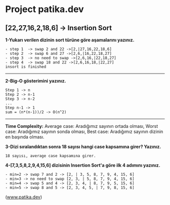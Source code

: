 # Project patika.dev
## [22,27,16,2,18,6] -> Insertion Sort
**1-Yukarı verilen dizinin sort türüne göre aşamalarını yazınız.**
```
- step 1  -> swap 2 and 22 ->[2,|27,16,22,18,6]
- step 2  -> swap 6 and 27 ->[2,6,|16,22,18,27]
- step 3  -> no need to swap ->[2,6,16,|22,18,27]
- step 4  -> swap 18 and 22 ->[2,6,16,18,|22,27]
insort is finished
```
---
**2-Big-O gösterimini yazınız.**

```
Step 1 -> n
Step 2 -> n-1
Step 3 -> n-2
...
Step n-1 -> 1
sum = (n*(n-1))/2 -> O(n^2)
```
---
**Time Complexity:** Average case: Aradığımız sayının ortada olması, Worst case: Aradığımız sayının sonda olması, Best case: Aradığımız sayının dizinin en başında olması.

**3-Dizi sıralandıktan sonra 18 sayısı hangi case kapsamına girer? Yazınız.**
```
18 sayısı, average case kapsamına girer.
```
**4-[7,3,5,8,2,9,4,15,6] dizisinin Insertion Sort'a göre ilk 4 adımını yazınız.**
```
- min=2 -> swap 7 and 2 -> [2, | 3, 5, 8, 7, 9, 4, 15, 6]
- min=3 -> no need to swap [2, 3, | 5, 8, 7, 9, 4, 15, 6]
- min=4 -> swap 5 and 4 -> [2, 3, 4, | 8, 7, 9, 5, 15, 6]
- min=5 -> swap 8 and 5 -> [2, 3, 4, 5, | 7, 9, 8, 15, 6]
```
(www.patika.dev)
